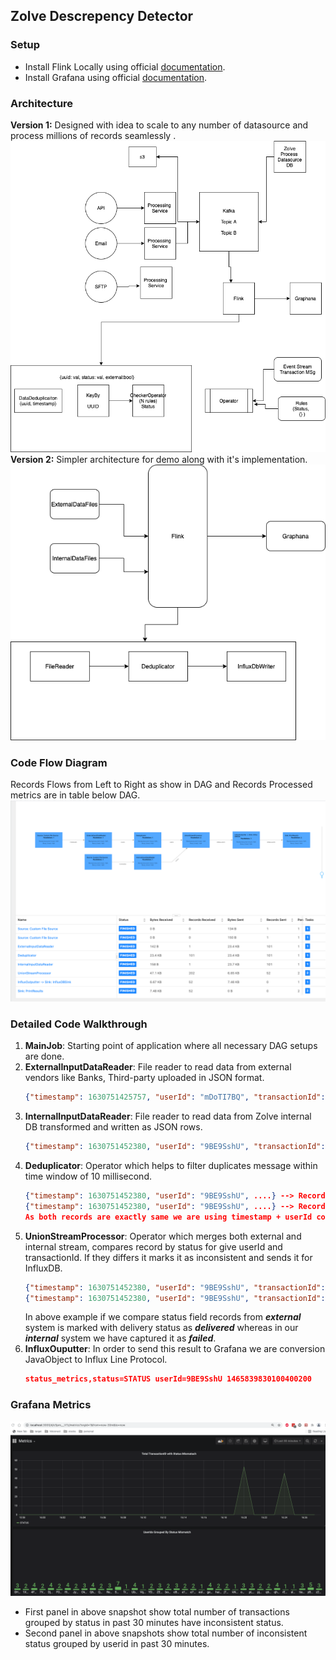 ## Zolve Descrepency Detector

### Setup

- Install Flink Locally using official [documentation](https://ci.apache.org/projects/flink/flink-docs-release-1.13/docs/try-flink/local_installation/).
- Install Grafana using official [documentation](https://grafana.com/docs/grafana/latest/installation/mac/).

### Architecture

**Version 1:** Designed with idea to scale to any number of datasource and process millions of records seamlessly . ![Version1](Snapshots/Version1.drawio.png)
**Version 2:** Simpler architecture for demo along with it's implementation.  ![Version2](Snapshots/Version2.drawio.png)

### Code Flow Diagram
Records Flows from Left to Right as show in DAG and Records Processed metrics are in table below DAG.
![Flow](Snapshots/ZolveStream.png)

### Detailed Code Walkthrough

1. **MainJob**: Starting point of application where all necessary DAG setups are done.
2. **ExternalInputDataReader**: File reader to read data from external vendors like Banks, Third-party uploaded in JSON format.
   ```json
   {"timestamp": 1630751425757, "userId": "mDoTI7BQ", "transactionId": "22285554-0878-46d8-be36-afda68b14063", "fromAccount": 6, "toAccount": 9, "transactionType": "deposit", "status": "failed", "amount": 0, "datasource": "external"}
   ```
3. **InternalInputDataReader**: File reader to read data from Zolve internal DB transformed and written as JSON rows.
   ```json
   {"timestamp": 1630751452380, "userId": "9BE9SshU", "transactionId": "59297af5-1b8a-4c4b-9e74-69d9f0f6153f", "fromAccount": 8, "toAccount": 6, "transactionType": "deposit", "status": "delivered", "amount": 5, "datasource": "external"}
   ```
4. **Deduplicator**: Operator which helps to filter duplicates message within time window of 10 millisecond.
   ```json
   {"timestamp": 1630751452380, "userId": "9BE9SshU", ....} --> Record1
   {"timestamp": 1630751452380, "userId": "9BE9SshU", ....} --> Record2
   As both records are exactly same we are using timestamp + userId combination to filter messaages
   ```
5. **UnionStreamProcessor**: Operator which merges both external and internal stream, compares record by status for give userId and transactionId. If they differs it marks it as inconsistent and sends it for InfluxDB.
   ```json
   {"timestamp": 1630751452380, "userId": "9BE9SshU", "transactionId": "59297af5-1b8a-4c4b-9e74-69d9f0f6153f", "fromAccount": 8, "toAccount": 6, "transactionType": "deposit", "status": "delivered", "amount": 5, "datasource": "external"}
   {"timestamp": 1630751452380, "userId": "9BE9SshU", "transactionId": "59297af5-1b8a-4c4b-9e74-69d9f0f6153f", "fromAccount": 8, "toAccount": 6, "transactionType": "deposit", "status": "failed", "amount": 5, "datasource": "internal"}
   ```
   In above example if we compare status field records from ***external*** system is marked with delivery status as ***delivered*** whereas in our ***internal*** system we have captured it as ***failed***.
6. **InfluxOuputter**: In order to send this result to Grafana we are conversion JavaObject to Influx Line Protocol.
   ```json
   status_metrics,status=STATUS userId=9BE9SshU 1465839830100400200
   ```
### Grafana Metrics

![Metrics](Snapshots/Metrics.png)
- First panel in above snapshot show total number of transactions grouped by status in past 30 minutes have inconsistent status.
- Second panel in above snapshots show total number of inconsistent status grouped by userid in past 30 minutes.
